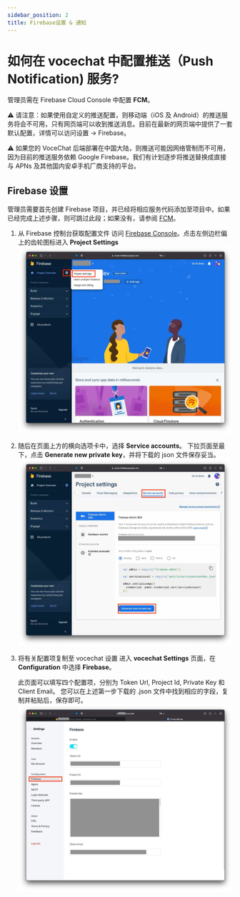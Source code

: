 ```yaml
---
sidebar_position: 2
title: Firebase设置 & 通知
---
```


# 如何在 vocechat 中配置推送（Push Notification) 服务?

管理员需在 Firebase Cloud Console 中配置 **FCM**。

⚠️ 请注意：如果使用自定义的推送配置，则移动端（iOS 及 Android）的推送服务将会不可用，只有网页端可以收到推送消息。目前在最新的网页端中提供了一套默认配置，详情可以访问设置 -> Firebase。

⚠️ 如果您的 VoceChat 后端部署在中国大陆，则推送可能因网络管制而不可用，因为目前的推送服务依赖 Google Firebase。我们有计划逐步将推送替换成直接与 APNs 及其他国内安卓手机厂商支持的平台。

## Firebase 设置

管理员需要首先创建 Firebase 项目，并已经将相应服务代码添加至项目中。如果已经完成上述步骤，则可跳过此段；如果没有，请参阅 [FCM](https://firebase.google.com/docs/cloud-messaging)。

1.  从 Firebase 控制台获取配置文件
    访问 [Firebase Console](https://console.firebase.google.com)。点击左侧边栏偏上的齿轮图标进入 **Project Settings**
    ![](image/firebase-fcm1.jpg)

2.  随后在页面上方的横向选项卡中，选择 **Service accounts**。
    下拉页面至最下，点击 **Generate new private key**，并将下载的 json 文件保存妥当。
    ![](image/firebase-fcm2.jpg)

3.  将有关配置项复制至 vocechat 设置
    进入 **vocechat Settings** 页面，在 **Configuration** 中选择 **Firebase**。

    此页面可以填写四个配置项，分别为 Token Url, Project Id, Private Key 和 Client Email。 您可以在上述第一步下载的 .json 文件中找到相应的字段，复制并粘贴后，保存即可。
    ![](image/firebase-settings.jpg)
